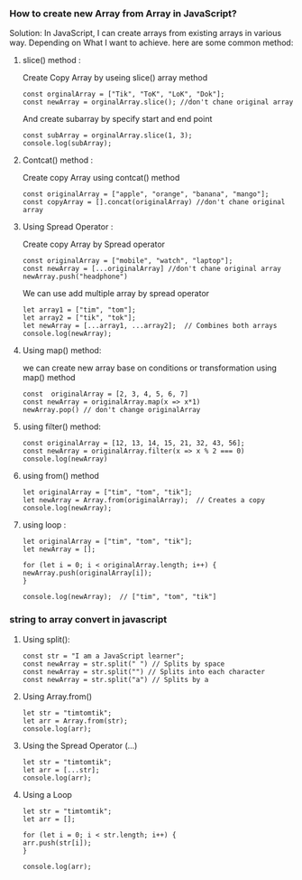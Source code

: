 ### How to create new Array from Array in JavaScript?

Solution: In JavaScript, I can create arrays from existing arrays in various way. Depending on What I want to achieve.
here are some common method:

1.  slice() method :

    Create Copy Array by useing slice() array method

        const orginalArray = ["Tik", "ToK", "LoK", "Dok"];
        const newArray = orginalArray.slice(); //don't chane original array

    And create subarray by specify start and end point

        const subArray = orginalArray.slice(1, 3);
        console.log(subArray);

2.  Contcat() method :

    Create copy Array using contcat() method

        const originalArray = ["apple", "orange", "banana", "mango"];
        const copyArray = [].concat(originalArray) //don't chane original array

3.  Using Spread Operator :

    Create copy Array by Spread operator

        const originalArray = ["mobile", "watch", "laptop"];
        const newArray = [...originalArray] //don't chane original array
        newArray.push("headphone")

    We can use add multiple array by spread operator

        let array1 = ["tim", "tom"];
        let array2 = ["tik", "tok"];
        let newArray = [...array1, ...array2];  // Combines both arrays
        console.log(newArray);

4.  Using map() method:

    we can create new array base on conditions or transformation using map() method

        const  originalArray = [2, 3, 4, 5, 6, 7]
        const newArray = originalArray.map(x => x*1)
        newArray.pop() // don't change originalArray

5.  using filter() method:

        const originalArray = [12, 13, 14, 15, 21, 32, 43, 56];
        const newArray = originalArray.filter(x => x % 2 === 0)
        console.log(newArray)

6.  using from() method

        let originalArray = ["tim", "tom", "tik"];
        let newArray = Array.from(originalArray);  // Creates a copy
        console.log(newArray);

7.  using loop :

        let originalArray = ["tim", "tom", "tik"];
        let newArray = [];

        for (let i = 0; i < originalArray.length; i++) {
        newArray.push(originalArray[i]);
        }

        console.log(newArray);  // ["tim", "tom", "tik"]

### string to array convert in javascript

1.  Using split():

        const str = "I am a JavaScript learner";
        const newArray = str.split(" ") // Splits by space
        const newArray = str.split("") // Splits into each character
        const newArray = str.split("a") // Splits by a

2.  Using Array.from()

        let str = "timtomtik";
        let arr = Array.from(str);
        console.log(arr);

3.  Using the Spread Operator (...)

        let str = "timtomtik";
        let arr = [...str];
        console.log(arr);

4.  Using a Loop

        let str = "timtomtik";
        let arr = [];

        for (let i = 0; i < str.length; i++) {
        arr.push(str[i]);
        }

        console.log(arr);
